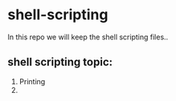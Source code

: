# shell-scripting

In this repo we will keep the shell scripting files..

shell scripting topic:
-----------------
1. Printing
2. 
